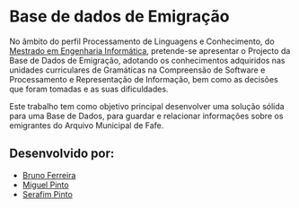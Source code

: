 Base de dados de Emigração
==========================

No âmbito do perfil Processamento de Linguagens e Conhecimento, do [Mestrado em Engenharia Informática](http://mei.di.uminho.pt/?q=en), pretende-se apresentar o Projecto da Base de Dados de Emigração, adotando os conhecimentos adquiridos nas unidades curriculares de Gramáticas na Compreensão de Software e Processamento e Representação de Informação, bem como as decisões que foram tomadas e as suas dificuldades.

Este trabalho tem como objetivo principal desenvolver uma solução sólida para uma Base de Dados, para guardar e relacionar informações sobre os emigrantes do Arquivo Municipal de Fafe.


Desenvolvido por:
-----------------
* [Bruno Ferreira](https://github.com/chalkos)
* [Miguel Pinto](https://github.com/miguelpinto98)
* [Serafim Pinto](https://github.com/serafimpinto)
